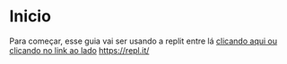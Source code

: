 # Inicio
Para começar, esse guia vai ser usando a replit entre lá [clicando aqui ou clicando no link ao lado](https://repl.it)
https://repl.it/
